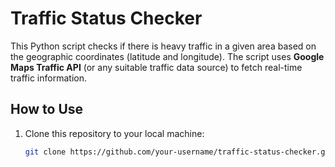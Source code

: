 # Traffic Status Checker

This Python script checks if there is heavy traffic in a given area based on the geographic coordinates (latitude and longitude). The script uses **Google Maps Traffic API** (or any suitable traffic data source) to fetch real-time traffic information.

## How to Use

1. Clone this repository to your local machine:
   ```bash
   git clone https://github.com/your-username/traffic-status-checker.git
